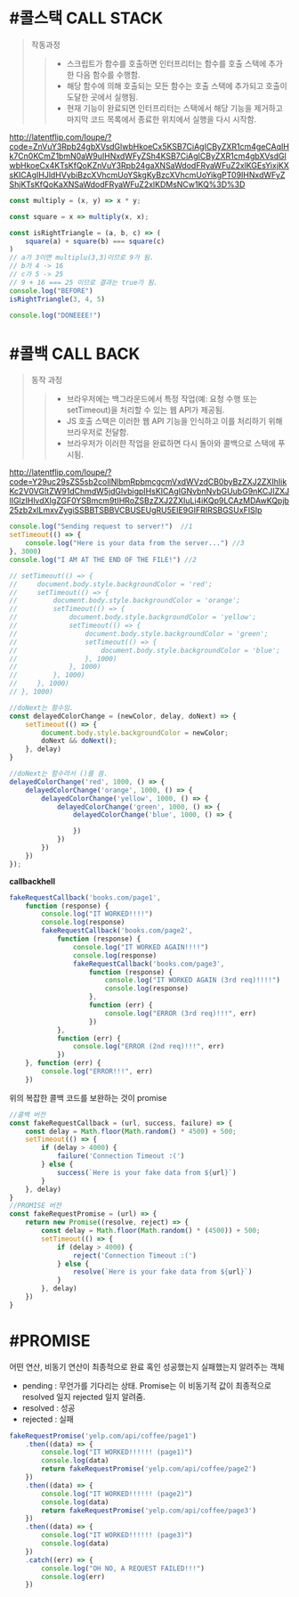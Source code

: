 # #콜스택 CALL STACK
>작동과정
>>- 스크립트가 함수를 호출하면 인터프리터는 함수를 호출 스택에 추가한 다음 함수를 수행함.
>>- 해당 함수에 의해 호출되는 모든 함수는 호출 스택에 추가되고 호출이 도달한 곳에서 실행됨.
>>- 현재 기능이 완료되면 인터프리터는 스택에서 해당 기능을 제거하고 마지막 코드 목록에서 종료한 위치에서 실행을 다시 시작함.

http://latentflip.com/loupe/?code=ZnVuY3Rpb24gbXVsdGlwbHkoeCx5KSB7CiAgICByZXR1cm4geCAqIHk7Cn0KCmZ1bmN0aW9uIHNxdWFyZSh4KSB7CiAgICByZXR1cm4gbXVsdGlwbHkoeCx4KTsKfQoKZnVuY3Rpb24gaXNSaWdodFRyaWFuZ2xlKGEsYixjKXsKICAgIHJldHVybiBzcXVhcmUoYSkgKyBzcXVhcmUoYikgPT09IHNxdWFyZShjKTsKfQoKaXNSaWdodFRyaWFuZ2xlKDMsNCw1KQ%3D%3D

```js
const multiply = (x, y) => x * y;

const square = x => multiply(x, x);

const isRightTriangle = (a, b, c) => (
    square(a) + square(b) === square(c)
)
// a가 3이면 multiplu(3,3)이므로 9가 됨.
// b가 4 -> 16
// c가 5 -> 25
// 9 + 16 === 25 이므로 결과는 true가 됨.
console.log("BEFORE")
isRightTriangle(3, 4, 5)

console.log("DONEEEE!")
```

# #콜백 CALL BACK
>동작 과정
>>- 브라우저에는 백그라운드에서 특정 작업(예: 요청 수행 또는 setTimeout)을 처리할 수 있는 웹 API가 제공됨.
>>- JS 호출 스택은 이러한 웹 API 기능을 인식하고 이를 처리하기 위해 브라우저로 전달함.
>>- 브라우저가 이러한 작업을 완료하면 다시 돌아와 콜백으로 스택에 푸시됨.

http://latentflip.com/loupe/?code=Y29uc29sZS5sb2coIlNlbmRpbmcgcmVxdWVzdCB0byBzZXJ2ZXIhIikKc2V0VGltZW91dChmdW5jdGlvbigpIHsKICAgIGNvbnNvbGUubG9nKCJIZXJlIGlzIHlvdXIgZGF0YSBmcm9tIHRoZSBzZXJ2ZXIuLi4iKQp9LCAzMDAwKQpjb25zb2xlLmxvZygiSSBBTSBBVCBUSEUgRU5EIE9GIFRIRSBGSUxFISIp

```js
console.log("Sending request to server!")  //1
setTimeout(() => {
    console.log("Here is your data from the server...") //3
}, 3000)
console.log("I AM AT THE END OF THE FILE!") //2
```
```js
// setTimeout(() => {
//     document.body.style.backgroundColor = 'red';
//     setTimeout(() => {
//         document.body.style.backgroundColor = 'orange';
//         setTimeout(() => {
//             document.body.style.backgroundColor = 'yellow';
//             setTimeout(() => {
//                 document.body.style.backgroundColor = 'green';
//                 setTimeout(() => {
//                     document.body.style.backgroundColor = 'blue';
//                 }, 1000)
//             }, 1000)
//         }, 1000)
//     }, 1000)
// }, 1000)

//doNext는 함수임.
const delayedColorChange = (newColor, delay, doNext) => {
    setTimeout(() => {
        document.body.style.backgroundColor = newColor;
        doNext && doNext();
    }, delay)
}

//doNext는 함수라서 ()를 씀.
delayedColorChange('red', 1000, () => {
    delayedColorChange('orange', 1000, () => {
        delayedColorChange('yellow', 1000, () => {
            delayedColorChange('green', 1000, () => {
                delayedColorChange('blue', 1000, () => {

                })
            })
        })
    })
});
```
<b>callbackhell</b>
```js
fakeRequestCallback('books.com/page1',
    function (response) {
        console.log("IT WORKED!!!!")
        console.log(response)
        fakeRequestCallback('books.com/page2',
            function (response) {
                console.log("IT WORKED AGAIN!!!!")
                console.log(response)
                fakeRequestCallback('books.com/page3',
                    function (response) {
                        console.log("IT WORKED AGAIN (3rd req)!!!!")
                        console.log(response)
                    },
                    function (err) {
                        console.log("ERROR (3rd req)!!!", err)
                    })
            },
            function (err) {
                console.log("ERROR (2nd req)!!!", err)
            })
    }, function (err) {
        console.log("ERROR!!!", err)
    })
```
위의 복잡한 콜백 코드를 보완하는 것이 promise
```js
//콜백 버전
const fakeRequestCallback = (url, success, failure) => {
    const delay = Math.floor(Math.random() * 4500) + 500;
    setTimeout(() => {
        if (delay > 4000) {
            failure('Connection Timeout :(')
        } else {
            success(`Here is your fake data from ${url}`)
        }
    }, delay)
}
//PROMISE 버전
const fakeRequestPromise = (url) => {
    return new Promise((resolve, reject) => {
        const delay = Math.floor(Math.random() * (4500)) + 500;
        setTimeout(() => {
            if (delay > 4000) {
                reject('Connection Timeout :(')
            } else {
                resolve(`Here is your fake data from ${url}`)
            }
        }, delay)
    })
}
```
# #PROMISE
어떤 연산, 비동기 연산이 최종적으로 완료 혹인 성공했는지 실패했는지 알려주는 객체
- pending : 무언가를 기다리는 상태. Promise는 이 비동기적 값이 최종적으로 resolved 일지 rejected 일지 알려줌.
- resolved : 성공
- rejected : 실패

```js
fakeRequestPromise('yelp.com/api/coffee/page1')
    .then((data) => {
        console.log("IT WORKED!!!!!! (page1)")
        console.log(data)
        return fakeRequestPromise('yelp.com/api/coffee/page2')
    })
    .then((data) => {
        console.log("IT WORKED!!!!!! (page2)")
        console.log(data)
        return fakeRequestPromise('yelp.com/api/coffee/page3')
    })
    .then((data) => {
        console.log("IT WORKED!!!!!! (page3)")
        console.log(data)
    })
    .catch((err) => {
        console.log("OH NO, A REQUEST FAILED!!!")
        console.log(err)
    })
```











